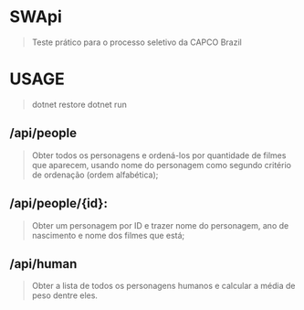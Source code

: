 # SWApi
> Teste prático para o processo seletivo da CAPCO Brazil

# USAGE
> dotnet restore
> dotnet run

## /api/people
> Obter todos os personagens e ordená-los por quantidade de filmes que aparecem, usando nome do personagem como segundo critério de ordenação (ordem alfabética);

## /api/people/{id}:
>    Obter um personagem por ID e trazer nome do personagem, ano de nascimento e nome dos filmes que está;

## /api/human
>    Obter a lista de todos os personagens humanos e calcular a média de peso dentre eles.
